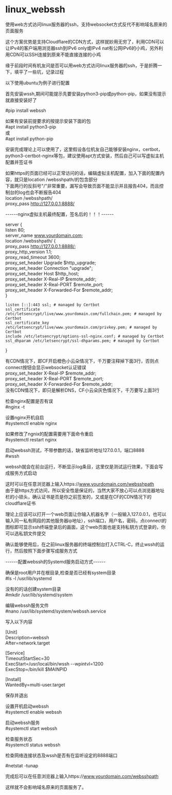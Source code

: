 # linux_webssh  
使用web方式访问linux服务器的ssh，支持websocket方式反代不影响域名原来的页面服务   
  
这个方案优势是支持Cloudflare的CDN方式，这样就妙用无穷了，利用CDN可以让IPv4的客户端用浏览器ssh到IPv6 only或IPv4 nat有公网IPv6的小鸡，另外利用CDN可以SSH连接到原来不能直接连接的小鸡   
   
缘于前段时间有机友问是否可以用web方式访问linux服务器的ssh，于是折腾一下，填平了一些坑，记录过程   
   
以下使用ubuntu为例子进行配置    
   
首先安装wssh,期间可能提示先要安装python3-pip或python-pip，如果没有提示就直接安装好了   
   
#pip install webssh   
   
如果有安装前提要求的按提示安装下面的包   
#apt install python3-pip  
或  
#apt install python-pip  
  
安装完成理论上可以使用了，这里假设各位机友自己能够安装nginx，certbot，python3-certbot-nginx等包，建议使用apt方式安装，然后自己可以写虚拟主机配置并签证书  
   
如果https的页面已经可以正常访问的话，编辑虚拟主机配置，加入下面的配置内容，就只是location /websshpath/的包含部分   
下面两行的反斜号"/"非常重要，漏写会导致页面不能显示并且报告404，而且控制台的log也会不断报告404  
location /websshpath/   
proxy_pass       http://127.0.0.1:8888/   
   
------nginx虚拟主机最终配置，签名后的！！！------   
   
server {  
    listen       80;  
    server_name  www.yourdomain.com;  
location /websshpath/ {  
    proxy_pass       http://127.0.0.1:8888/;  
    proxy_http_version         1.1;  
    proxy_read_timeout 3600;  
    proxy_set_header Upgrade   $http_upgrade;  
    proxy_set_header Connection "upgrade";  
    proxy_set_header Host      $http_host;  
    proxy_set_header X-Real-IP $remote_addr;  
    proxy_set_header X-Real-PORT $remote_port;  
    proxy_set_header X-Forwarded-For $remote_addr;  
    }  
  
    listen [::]:443 ssl; # managed by Certbot  
    ssl_certificate /etc/letsencrypt/live/www.yourdomain.com/fullchain.pem; # managed by Certbot  
    ssl_certificate_key /etc/letsencrypt/live/www.yourdomain.com/privkey.pem; # managed by Certbot  
    include /etc/letsencrypt/options-ssl-nginx.conf; # managed by Certbot  
    ssl_dhparam /etc/letsencrypt/ssl-dhparams.pem; # managed by Certbot  
  
}  
  
有CDN情况下，即CF开启橙色小云朵情况下，千万要注释掉下面3行，否则点connect按钮会显示websocket认证错误  
    proxy_set_header X-Real-IP $remote_addr;  
    proxy_set_header X-Real-PORT $remote_port;  
    proxy_set_header X-Forwarded-For $remote_addr;  
没有CDN情况下，即只是解析DNS，CF小云朵灰色情况下，千万要写上面3行  
  
检查nginx配置是否有误  
#nginx -t  
  
设置nginx开机自启  
#systemctl enable nginx  
  
如果修改了ngnix的配置需要用下面命令重启  
#systemctl restart nginx  
  
启动webssh测试，不带参数的话，缺省监听地址127.0.0.1，端口8888  
#wssh  
  
webssh就会在前台运行，不断显示log条目，这里仅是测试运行效果，下面会写成服务方式启动  
  
这时可以在任意浏览器上输入https://www.yourdomain.com/websshpath  
由于是https方式访问，所以安全性是保证的，当然大家不放心可以点浏览器地址栏的小锁头，确认证书是否是你之前签发的，又或是在CF的CDN情况下的cloudflare证书    
  
理论上应该可以打开一个web页面让你输入机器名字（一般输入127.0.0.1，也可以输入同一私有网段的其他服务器ip地址），ssh端口，用户名，密码，点connect的图标即可显示ssh终端登录后的画面，这个web页面也是支持私钥方式登录的，你可以选私钥文件提交  
  
确认能够使用后，在之前linux服务器的终端控制台打入CTRL-C，终止wssh的运行，然后按照下面步骤写成服务方式  
  
------配置webssh的Systemd服务启动方式------  
  
确保是root用户并在根目录,检查是否已经有system目录  
#ls -l /usr/lib/systemd  
  
没有的的话创建system目录  
#mkdir /usr/lib/systemd/system  
  
编辑webssh服务文件  
#nano /usr/lib/systemd/system/webssh.service  
  
写入以下内容  
  
[Unit]  
Description=webssh  
After=network.target  
  
[Service]  
TimeoutStartSec=30  
ExecStart=/usr/local/bin/wssh --wpintvl=1200  
ExecStop=/bin/kill $MAINPID  
  
[Install]  
WantedBy=multi-user.target  
  
保存并退出  
  
  
设置开机启动webssh   
#systemctl enable webssh  
  
启动webssh服务   
#systemctl start webssh   
   
检查服务状态   
#systemctl status webssh   
   
检查网络连接状态及wssh是否有在监听设定的8888端口   
   
#netstat -tunap   
    
完成后可以在任意浏览器上输入https://www.yourdomain.com/websshpath  

这样就不会影响域名原来的页面服务了。




